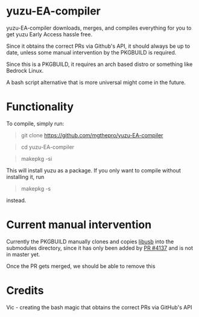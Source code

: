 # yuzu-EA-compiler





yuzu-EA-compiler downloads, merges, and compiles everything for you to get yuzu Early Access hassle free.

Since it obtains the correct PRs via Github's API, it should always be up to date, unless some manual intervention by the PKGBUILD is required.

Since this is a PKGBUILD, it requires an arch based distro or something like Bedrock Linux.

A bash script alternative that is more universal might come in the future.



# Functionality



To compile, simply run:

>    git clone https://github.com/mgthepro/yuzu-EA-compiler

>    cd yuzu-EA-compiler

>    makepkg -si



This will install yuzu as a package. If you only want to compile without installing it, run 

>   makepkg -s



instead.



# Current manual intervention

Currently the PKGBUILD manually clones and copies [libusb](https://github.com/ameerj/libusb) into the submodules directory, since it has only been added by [PR #4137](https://github.com/yuzu-emu/yuzu/pull/4137) and is not in master yet.

Once the PR gets merged, we should be able to remove this



# Credits

Vic - creating the bash magic that obtains the correct PRs via GitHub's API
